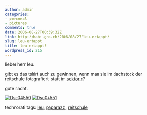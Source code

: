 ```yaml
---
author: admin
categories:
- personal
- pictures
comments: true
date: 2006-08-27T00:39:32Z
link: http://habi.gna.ch/2006/08/27/leu-ertappt/
slug: leu-ertappt
title: leu ertappt!
wordpress_id: 215
---
```


lieber herr leu.
  
gibt es das tshirt auch zu gewinnen, wenn man sie im dachstock der reitschule fotografiert, statt im [sektor c](http://www.leumund.ch/index.php/v3/comments/mr-50-percent-wettbewerb/)?
  
gute nacht.



[![Dsc04550](http://habi.gna.ch/blog/images/DSC04550-tm.jpg)](http://habi.gna.ch/blog/images/DSC04550.jpg) [![Dsc04551](http://habi.gna.ch/blog/images/DSC04551-tm.jpg)](http://habi.gna.ch/blog/images/DSC04551.jpg)





technorati tags: [leu](http://www.technorati.com/tag/leu), [paparazzi](http://www.technorati.com/tag/paparazzi), [reitschule](http://www.technorati.com/tag/reitschule)
